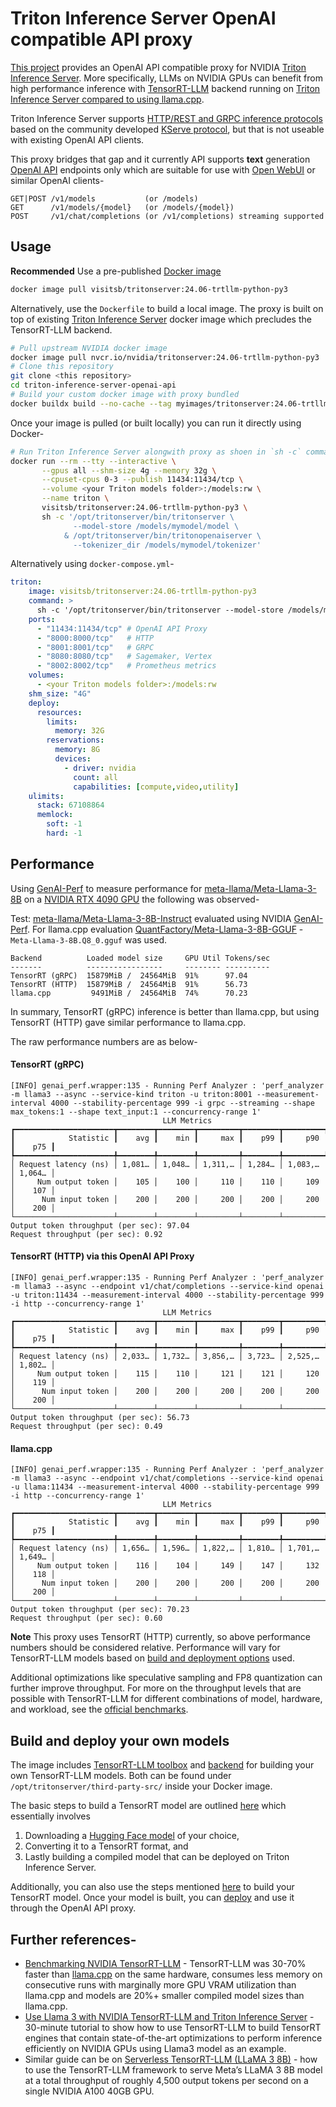 # Triton Inference Server OpenAI compatible API proxy
[This project](https://github.com/visitsb/triton-inference-server-openai-api) provides an OpenAI API compatible proxy for NVIDIA [Triton Inference Server](https://www.nvidia.com/en-us/ai-data-science/products/triton-inference-server/). More specifically, LLMs on NVIDIA GPUs can benefit from high performance inference with [TensorRT-LLM](https://developer.nvidia.com/tensorrt#inference) backend running on [Triton Inference Server compared to using llama.cpp](https://jan.ai/post/benchmarking-nvidia-tensorrt-llm#key-findings).

Triton Inference Server supports [HTTP/REST and GRPC inference protocols](https://github.com/triton-inference-server/server/blob/main/docs/customization_guide/inference_protocols.md) based on the community developed [KServe protocol](https://github.com/kserve/kserve/tree/master/docs/predict-api/v2), but that is not useable with existing OpenAI API clients.

This proxy bridges that gap and it currently API supports **text** generation [OpenAI API](https://platform.openai.com/docs/api-reference/introduction) endpoints only which are suitable for use with [Open WebUI](https://docs.openwebui.com/) or similar OpenAI clients-
```text
GET|POST /v1/models           (or /models)
GET      /v1/models/{model}   (or /models/{model})
POST     /v1/chat/completions (or /v1/completions) streaming supported
```

## Usage
**Recommended** Use a pre-published [Docker image](https://hub.docker.com/repository/docker/visitsb/tritonserver)
```bash
docker image pull visitsb/tritonserver:24.06-trtllm-python-py3
```

Alternatively, use the `Dockerfile` to build a local image. The proxy is built on top of existing [Triton Inference Server](https://catalog.ngc.nvidia.com/orgs/nvidia/containers/tritonserver) docker image which precludes the TensorRT-LLM backend.

```bash
# Pull upstream NVIDIA docker image
docker image pull nvcr.io/nvidia/tritonserver:24.06-trtllm-python-py3
# Clone this repository
git clone <this repository>
cd triton-inference-server-openai-api
# Build your custom docker image with proxy bundled
docker buildx build --no-cache --tag myimages/tritonserver:24.06-trtllm-python-py3 .
```

Once your image is pulled (or built locally) you can run it directly using Docker-
```bash
# Run Triton Inference Server alongwith proxy as shoen in `sh -c` command
docker run --rm --tty --interactive \
       --gpus all --shm-size 4g --memory 32g \
       --cpuset-cpus 0-3 --publish 11434:11434/tcp \
       --volume <your Triton models folder>:/models:rw \
       --name triton \
       visitsb/tritonserver:24.06-trtllm-python-py3 \
       sh -c '/opt/tritonserver/bin/tritonserver \
              --model-store /models/mymodel/model \
            & /opt/tritonserver/bin/tritonopenaiserver \
              --tokenizer_dir /models/mymodel/tokenizer'
```

Alternatively using `docker-compose.yml`-
```yaml
triton:
    image: visitsb/tritonserver:24.06-trtllm-python-py3
    command: >
      sh -c '/opt/tritonserver/bin/tritonserver --model-store /models/mymodel/model & /opt/tritonserver/bin/tritonopenaiserver --tokenizer_dir /models/mymodel/tokenizer'
    ports:
      - "11434:11434/tcp" # OpenAI API Proxy
      - "8000:8000/tcp"   # HTTP
      - "8001:8001/tcp"   # GRPC
      - "8080:8080/tcp"   # Sagemaker, Vertex
      - "8002:8002/tcp"   # Prometheus metrics
    volumes:
      - <your Triton models folder>:/models:rw
    shm_size: "4G"
    deploy:
      resources:
        limits:
          memory: 32G
        reservations:
          memory: 8G
          devices: 
            - driver: nvidia
              count: all
              capabilities: [compute,video,utility]
    ulimits:
      stack: 67108864
      memlock:
        soft: -1
        hard: -1
```

## Performance
Using [GenAI-Perf](https://github.com/triton-inference-server/client/tree/main/src/c%2B%2B/perf_analyzer/genai-perf) to measure performance for [meta-llama/Meta-Llama-3-8B](https://huggingface.co/meta-llama/Meta-Llama-3-8B) on a [NVIDIA RTX 4090 GPU](https://www.nvidia.com/en-us/geforce/graphics-cards/40-series/rtx-4090/) the following was observed-

Test: [meta-llama/Meta-Llama-3-8B-Instruct](https://huggingface.co/meta-llama/Meta-Llama-3-8B-Instruct) evaluated using NVIDIA [GenAI-Perf](https://docs.nvidia.com/deeplearning/triton-inference-server/user-guide/docs/client/src/c%2B%2B/perf_analyzer/genai-perf/docs/tutorial.html#openai-chat-completions-api). For llama.cpp evaluation [QuantFactory/Meta-Llama-3-8B-GGUF](https://huggingface.co/QuantFactory/Meta-Llama-3-8B-GGUF) - `Meta-Llama-3-8B.Q8_0.gguf` was used.

```text
Backend          Loaded model size     GPU Util Tokens/sec
-------          -----------------     -------- ----------
TensorRT (gRPC)  15879MiB /  24564MiB  91%      97.04
TensorRT (HTTP)  15879MiB /  24564MiB  91%      56.73 
llama.cpp         9491MiB /  24564MiB  74%      70.23
```

In summary, TensorRT (gRPC) inference is better than llama.cpp, but using TensorRT (HTTP) gave similar performance to llama.cpp.

The raw performance numbers are as below-
#### TensorRT (gRPC)
```text
[INFO] genai_perf.wrapper:135 - Running Perf Analyzer : 'perf_analyzer -m llama3 --async --service-kind triton -u triton:8001 --measurement-interval 4000 --stability-percentage 999 -i grpc --streaming --shape max_tokens:1 --shape text_input:1 --concurrency-range 1'
                                  LLM Metrics                                   
┏━━━━━━━━━━━━━━━━━━━━━━┳━━━━━━━━┳━━━━━━━━┳━━━━━━━━━┳━━━━━━━━┳━━━━━━━━━┳━━━━━━━━┓
┃            Statistic ┃    avg ┃    min ┃     max ┃    p99 ┃     p90 ┃    p75 ┃
┡━━━━━━━━━━━━━━━━━━━━━━╇━━━━━━━━╇━━━━━━━━╇━━━━━━━━━╇━━━━━━━━╇━━━━━━━━━╇━━━━━━━━┩
│ Request latency (ns) │ 1,081… │ 1,048… │ 1,311,… │ 1,284… │ 1,083,… │ 1,064… │
│     Num output token │    105 │    100 │     110 │    110 │     109 │    107 │
│      Num input token │    200 │    200 │     200 │    200 │     200 │    200 │
└──────────────────────┴────────┴────────┴─────────┴────────┴─────────┴────────┘
Output token throughput (per sec): 97.04
Request throughput (per sec): 0.92
```

#### TensorRT (HTTP) via this OpenAI API Proxy
```text
[INFO] genai_perf.wrapper:135 - Running Perf Analyzer : 'perf_analyzer -m llama3 --async --endpoint v1/chat/completions --service-kind openai -u triton:11434 --measurement-interval 4000 --stability-percentage 999 -i http --concurrency-range 1'
                                  LLM Metrics                                   
┏━━━━━━━━━━━━━━━━━━━━━━┳━━━━━━━━┳━━━━━━━━┳━━━━━━━━━┳━━━━━━━━┳━━━━━━━━━┳━━━━━━━━┓
┃            Statistic ┃    avg ┃    min ┃     max ┃    p99 ┃     p90 ┃    p75 ┃
┡━━━━━━━━━━━━━━━━━━━━━━╇━━━━━━━━╇━━━━━━━━╇━━━━━━━━━╇━━━━━━━━╇━━━━━━━━━╇━━━━━━━━┩
│ Request latency (ns) │ 2,033… │ 1,732… │ 3,856,… │ 3,723… │ 2,525,… │ 1,802… │
│     Num output token │    115 │    110 │     121 │    121 │     120 │    119 │
│      Num input token │    200 │    200 │     200 │    200 │     200 │    200 │
└──────────────────────┴────────┴────────┴─────────┴────────┴─────────┴────────┘
Output token throughput (per sec): 56.73
Request throughput (per sec): 0.49
```

#### llama.cpp
```text
[INFO] genai_perf.wrapper:135 - Running Perf Analyzer : 'perf_analyzer -m llama3 --async --endpoint v1/chat/completions --service-kind openai -u llama:11434 --measurement-interval 4000 --stability-percentage 999 -i http --concurrency-range 1'
                                  LLM Metrics                                   
┏━━━━━━━━━━━━━━━━━━━━━━┳━━━━━━━━┳━━━━━━━━┳━━━━━━━━━┳━━━━━━━━┳━━━━━━━━━┳━━━━━━━━┓
┃            Statistic ┃    avg ┃    min ┃     max ┃    p99 ┃     p90 ┃    p75 ┃
┡━━━━━━━━━━━━━━━━━━━━━━╇━━━━━━━━╇━━━━━━━━╇━━━━━━━━━╇━━━━━━━━╇━━━━━━━━━╇━━━━━━━━┩
│ Request latency (ns) │ 1,656… │ 1,596… │ 1,822,… │ 1,810… │ 1,701,… │ 1,649… │
│     Num output token │    116 │    104 │     149 │    147 │     132 │    118 │
│      Num input token │    200 │    200 │     200 │    200 │     200 │    200 │
└──────────────────────┴────────┴────────┴─────────┴────────┴─────────┴────────┘
Output token throughput (per sec): 70.23
Request throughput (per sec): 0.60
```

**Note** This proxy uses TensorRT (HTTP) currently, so above performance numbers should be considered relative. Performance will vary for TensorRT-LLM models based on [build and deployment options](https://github.com/triton-inference-server/tensorrtllm_backend?tab=readme-ov-file#using-the-tensorrt-llm-backend) used.

Additional optimizations like speculative sampling and FP8 quantization can further improve throughput. For more on the throughput levels that are possible with TensorRT-LLM for different combinations of model, hardware, and workload, see the [official benchmarks](https://github.com/NVIDIA/TensorRT-LLM/blob/main/docs/source/performance/perf-overview.md).

## Build and deploy your own models
The image includes [TensorRT-LLM toolbox](https://github.com/NVIDIA/TensorRT-LLM.git) and [backend](https://github.com/triton-inference-server/tensorrtllm_backend.git) for building your own TensorRT-LLM models. Both can be found under `/opt/tritonserver/third-party-src/` inside your Docker image.

The basic steps to build a TensorRT model are outlined [here](https://github.com/triton-inference-server/tensorrtllm_backend?tab=readme-ov-file#using-the-tensorrt-llm-backend) which essentially involves
1. Downloading a [Hugging Face model](https://huggingface.co/models) of your choice, 
2. Converting it to a TensorRT format, and 
3. Lastly building a compiled model that can be deployed on Triton Inference Server. 

Additionally, you can also use the steps mentioned [here](https://nvidia.github.io/TensorRT-LLM/quick-start-guide.html#retrieve-the-model-weights) to build your TensorRT model. Once your model is built, you can [deploy](https://nvidia.github.io/TensorRT-LLM/quick-start-guide.html#deploy-with-triton-inference-server) and use it through the OpenAI API proxy.

## Further references-
 - [Benchmarking NVIDIA TensorRT-LLM](https://jan.ai/post/benchmarking-nvidia-tensorrt-llm) - TensorRT-LLM was 30-70% faster than [llama.cpp](https://github.com/ggerganov/llama.cpp) on the same hardware, consumes less memory on consecutive runs with marginally more GPU VRAM utilization than llama.cpp and models are 20%+ smaller compiled model sizes than llama.cpp.
 - [Use Llama 3 with NVIDIA TensorRT-LLM and Triton Inference Server](https://docs.lxp.lu/howto/llama3-triton/) - 30-minute tutorial to show how to use TensorRT-LLM to build TensorRT engines that contain state-of-the-art optimizations to perform inference efficiently on NVIDIA GPUs using Llama3 model as an example. 
 - Similar guide can be on [Serverless TensorRT-LLM (LLaMA 3 8B)](https://modal.com/docs/examples/trtllm_llama) - how to use the TensorRT-LLM framework to serve Meta’s LLaMA 3 8B model at a total throughput of roughly 4,500 output tokens per second on a single NVIDIA A100 40GB GPU.